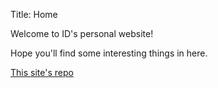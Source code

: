 Title: Home

Welcome to ID's personal website!

Hope you'll find some interesting things in here.

[This site's repo](https://github.com/funk443/funk443.github.io)
